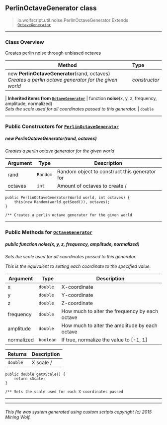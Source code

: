 ## PerlinOctaveGenerator __class__

>io.wolfscript.util.noise.PerlinOctaveGenerator
>Extends [`OctaveGenerator`](OctaveGenerator.md)

---

### Class Overview

Creates perlin noise through unbiased octaves

Method | Type   
--- | :--- 
new __PerlinOctaveGenerator__(rand, octaves) <br> _Creates a perlin octave generator for the given world_ | _constructor_
 |
__Inherited items from [`OctaveGenerator`](OctaveGenerator.md)__ |
 function __noise__(x, y, z, frequency, amplitude, normalized) <br> _Sets the scale used for all coordinates passed to this generator._ | `double`





---

### Public Constructors for [`PerlinOctaveGenerator`](PerlinOctaveGenerator.md)

##### <a id='perlinoctavegenerator'></a>new __PerlinOctaveGenerator__(rand, octaves) 

_Creates a perlin octave generator for the given world_

Argument | Type | Description  
--- | --- | --- 
rand | `Random` | Random object to construct this generator for
octaves | `int` | Amount of octaves to create /
    public PerlinOctaveGenerator(World world, int octaves) {
        this(new Random(world.getSeed()), octaves);
    }

    /** Creates a perlin octave generator for the given world

---

### Public Methods for [`OctaveGenerator`](OctaveGenerator.md)

##### <a id='noise'></a>public  function __noise__(x, y, z, frequency, amplitude, normalized)

_Sets the scale used for all coordinates passed to this generator. <p> This is the equivalent to setting each coordinate to the specified value._

Argument | Type | Description  
--- | --- | --- 
x | `double` | X-coordinate
y | `double` | Y-coordinate
z | `double` | Z-coordinate
frequency | `double` | How much to alter the frequency by each octave
amplitude | `double` | How much to alter the amplitude by each octave
normalized | `boolean` | If true, normalize the value to [-1, 1]

Returns | Description
--- | --- 
`double` | X scale /
    public double getXScale() {
        return xScale;
    }

    /** Sets the scale used for each X-coordinates passed


---


---


###### This file was system generated using custom scripts copyright (c) 2015 Mining Wolf.
	

